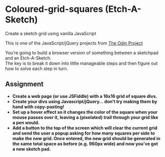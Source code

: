 # Coloured-grid-squares (Etch-A-Sketch)
Create a sketch grid using vanilla JavaScript

This is one of the JavaScript/jQuery projects from [The Odin Project](https://www.theodinproject.com/courses/web-development-101/lessons/javascript-and-jquery)

You’re going to build a browser version of something between a sketchpad and an Etch-A-Sketch.<br>
The key is to break it down into little manageable steps and then figure out how to solve each step in turn.

## Assignment


* **Create a web page (or use JSFiddle) with a 16x16 grid of square divs.** 
* **Create your divs using Javascript/jQuery… don’t try making them by hand with copy-pasting!**
* **Set up a hover effect so it changes the color of the square when your mouse passes over it, leaving a (pixelated) trail through your grid like a pen would.**
* **Add a button to the top of the screen which will clear the current grid and send the user a popup asking for how many squares per side to make the new grid. Once entered, the new grid should be generated in the same total space as before (e.g. 960px wide) and now you’ve got a new sketch pad.**



